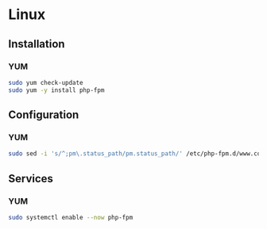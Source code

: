 # Linux

## Installation

### YUM

```sh
sudo yum check-update
sudo yum -y install php-fpm
```

## Configuration

### YUM

```sh
sudo sed -i 's/^;pm\.status_path/pm.status_path/' /etc/php-fpm.d/www.conf
```

## Services

### YUM

```sh
sudo systemctl enable --now php-fpm
```
